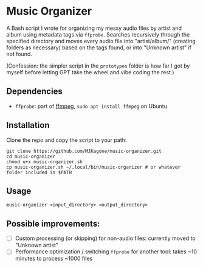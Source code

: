 # Music Organizer

A Bash script I wrote for organizing my messy audio files by artist and album using metadata tags via `ffprobe`. Searches recursively through the specified directory and moves every audio file into "artist/album/" (creating folders as necessary) based on the tags found, or into "Unknown artist" if not found.

(Confession: the simpler script in the `prototypes` folder is how far I got by myself before letting GPT take the wheel and vibe coding the rest.)

## Dependencies

- `ffprobe`: part of [ffmpeg](https://ffmpeg.org/download.html), `sudo apt install ffmpeg` on Ubuntu

## Installation

Clone the repo and copy the script to your path:

```
git clone https://github.com/MJKagone/music-organizer.git
cd music-organizer
chmod u+x music-organizer.sh
cp music-organizer.sh ~/.local/bin/music-organizer # or whatever folder included in $PATH
```

## Usage
```
music-organizer <input_directory> <output_directory>
```

## Possible improvements:

- [ ] Custom processing (or skipping) for non-audio files: currently moved to "Unknown artist"
- [ ] Performance optimization / switching `ffprobe` for another tool: takes ~10 minutes to process ~1000 files

